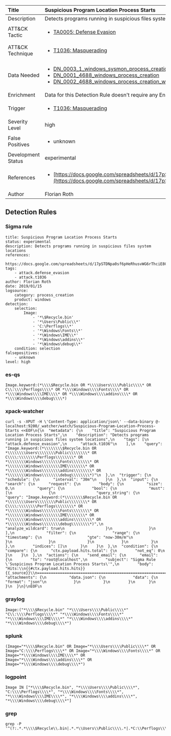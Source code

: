 | Title                | Suspicious Program Location Process Starts                                                                                                                                                 |
|:---------------------|:------------------------------------------------------------------------------------------------------------------------------------------------------------|
| Description          | Detects programs running in suspicious files system locations                                                                                                                                           |
| ATT&amp;CK Tactic    |  <ul><li>[TA0005: Defense Evasion](https://attack.mitre.org/tactics/TA0005)</li></ul>  |
| ATT&amp;CK Technique | <ul><li>[T1036: Masquerading](https://attack.mitre.org/techniques/T1036)</li></ul>  |
| Data Needed          | <ul><li>[DN_0003_1_windows_sysmon_process_creation](../Data_Needed/DN_0003_1_windows_sysmon_process_creation.md)</li><li>[DN_0001_4688_windows_process_creation](../Data_Needed/DN_0001_4688_windows_process_creation.md)</li><li>[DN_0002_4688_windows_process_creation_with_commandline](../Data_Needed/DN_0002_4688_windows_process_creation_with_commandline.md)</li></ul>  |
| Enrichment           |  Data for this Detection Rule doesn't require any Enrichments.  |
| Trigger              | <ul><li>[T1036: Masquerading](../Triggers/T1036.md)</li></ul>  |
| Severity Level       | high |
| False Positives      | <ul><li>unknown</li></ul>  |
| Development Status   | experimental |
| References           | <ul><li>[https://docs.google.com/spreadsheets/d/17pSTDNpa0sf6pHeRhusvWG6rThciE8CsXTSlDUAZDyo](https://docs.google.com/spreadsheets/d/17pSTDNpa0sf6pHeRhusvWG6rThciE8CsXTSlDUAZDyo)</li></ul>  |
| Author               | Florian Roth |


## Detection Rules

### Sigma rule

```
title: Suspicious Program Location Process Starts
status: experimental
description: Detects programs running in suspicious files system locations
references:
    - https://docs.google.com/spreadsheets/d/17pSTDNpa0sf6pHeRhusvWG6rThciE8CsXTSlDUAZDyo
tags:
    - attack.defense_evasion
    - attack.t1036
author: Florian Roth
date: 2019/01/15
logsource:
    category: process_creation
    product: windows
detection:
    selection:
        Image:
            - '*\$Recycle.bin'
            - '*\Users\Public\\*'
            - 'C:\Perflogs\\*'
            - '*\Windows\Fonts\\*'
            - '*\Windows\IME\\*'
            - '*\Windows\addins\\*'
            - '*\Windows\debug\\*'
    condition: selection
falsepositives:
    - unknown
level: high

```





### es-qs
    
```
Image.keyword:(*\\\\$Recycle.bin OR *\\\\Users\\\\Public\\\\* OR C\\:\\\\Perflogs\\\\* OR *\\\\Windows\\\\Fonts\\\\* OR *\\\\Windows\\\\IME\\\\* OR *\\\\Windows\\\\addins\\\\* OR *\\\\Windows\\\\debug\\\\*)
```


### xpack-watcher
    
```
curl -s -XPUT -H \'Content-Type: application/json\' --data-binary @- localhost:9200/_watcher/watch/Suspicious-Program-Location-Process-Starts <<EOF\n{\n  "metadata": {\n    "title": "Suspicious Program Location Process Starts",\n    "description": "Detects programs running in suspicious files system locations",\n    "tags": [\n      "attack.defense_evasion",\n      "attack.t1036"\n    ],\n    "query": "Image.keyword:(*\\\\\\\\$Recycle.bin OR *\\\\\\\\Users\\\\\\\\Public\\\\\\\\* OR C\\\\:\\\\\\\\Perflogs\\\\\\\\* OR *\\\\\\\\Windows\\\\\\\\Fonts\\\\\\\\* OR *\\\\\\\\Windows\\\\\\\\IME\\\\\\\\* OR *\\\\\\\\Windows\\\\\\\\addins\\\\\\\\* OR *\\\\\\\\Windows\\\\\\\\debug\\\\\\\\*)"\n  },\n  "trigger": {\n    "schedule": {\n      "interval": "30m"\n    }\n  },\n  "input": {\n    "search": {\n      "request": {\n        "body": {\n          "size": 0,\n          "query": {\n            "bool": {\n              "must": [\n                {\n                  "query_string": {\n                    "query": "Image.keyword:(*\\\\\\\\$Recycle.bin OR *\\\\\\\\Users\\\\\\\\Public\\\\\\\\* OR C\\\\:\\\\\\\\Perflogs\\\\\\\\* OR *\\\\\\\\Windows\\\\\\\\Fonts\\\\\\\\* OR *\\\\\\\\Windows\\\\\\\\IME\\\\\\\\* OR *\\\\\\\\Windows\\\\\\\\addins\\\\\\\\* OR *\\\\\\\\Windows\\\\\\\\debug\\\\\\\\*)",\n                    "analyze_wildcard": true\n                  }\n                }\n              ],\n              "filter": {\n                "range": {\n                  "timestamp": {\n                    "gte": "now-30m/m"\n                  }\n                }\n              }\n            }\n          }\n        },\n        "indices": []\n      }\n    }\n  },\n  "condition": {\n    "compare": {\n      "ctx.payload.hits.total": {\n        "not_eq": 0\n      }\n    }\n  },\n  "actions": {\n    "send_email": {\n      "email": {\n        "to": "root@localhost",\n        "subject": "Sigma Rule \'Suspicious Program Location Process Starts\'",\n        "body": "Hits:\\n{{#ctx.payload.hits.hits}}{{_source}}\\n================================================================================\\n{{/ctx.payload.hits.hits}}",\n        "attachments": {\n          "data.json": {\n            "data": {\n              "format": "json"\n            }\n          }\n        }\n      }\n    }\n  }\n}\nEOF\n
```


### graylog
    
```
Image:("*\\\\$Recycle.bin" "*\\\\Users\\\\Public\\\\*" "C\\:\\\\Perflogs\\\\*" "*\\\\Windows\\\\Fonts\\\\*" "*\\\\Windows\\\\IME\\\\*" "*\\\\Windows\\\\addins\\\\*" "*\\\\Windows\\\\debug\\\\*")
```


### splunk
    
```
(Image="*\\\\$Recycle.bin" OR Image="*\\\\Users\\\\Public\\\\*" OR Image="C:\\\\Perflogs\\\\*" OR Image="*\\\\Windows\\\\Fonts\\\\*" OR Image="*\\\\Windows\\\\IME\\\\*" OR Image="*\\\\Windows\\\\addins\\\\*" OR Image="*\\\\Windows\\\\debug\\\\*")
```


### logpoint
    
```
Image IN ["*\\\\$Recycle.bin", "*\\\\Users\\\\Public\\\\*", "C:\\\\Perflogs\\\\*", "*\\\\Windows\\\\Fonts\\\\*", "*\\\\Windows\\\\IME\\\\*", "*\\\\Windows\\\\addins\\\\*", "*\\\\Windows\\\\debug\\\\*"]
```


### grep
    
```
grep -P '^(?:.*.*\\\\$Recycle\\.bin|.*.*\\Users\\Public\\\\.*|.*C:\\Perflogs\\\\.*|.*.*\\Windows\\Fonts\\\\.*|.*.*\\Windows\\IME\\\\.*|.*.*\\Windows\\addins\\\\.*|.*.*\\Windows\\debug\\\\.*)'
```



